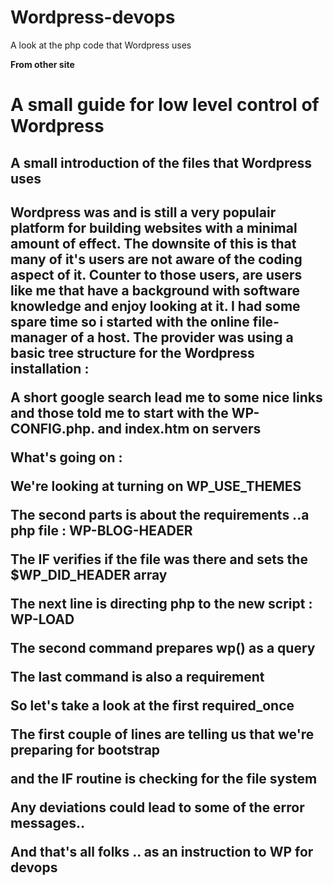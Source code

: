 # Wordpress-devops
A look at the php code that Wordpress uses

<strong>From other site </strong>

<h1>A small guide for low level control of Wordpress</h1>

<h2>A small introduction of the files that Wordpress uses<h2>

Wordpress was and is still a very populair platform for building websites with a minimal amount of effect.
The downsite of this is that many of it's users are not aware of the coding aspect of it. 
Counter to those users, are users like me that have a background with software knowledge and enjoy looking at it.
I had some spare time so i started with the online file-manager of a host.
The provider was using a basic tree structure for the Wordpress installation :

A short google search lead me to some nice links and those told me to start with the WP-CONFIG.php. and index.htm on servers

What's going on :

We're looking at turning on WP_USE_THEMES

The second parts is about the requirements ..a php file : WP-BLOG-HEADER

The IF verifies if the file was there and sets the $WP_DID_HEADER array

The next line is directing php to the new script : WP-LOAD

The second command prepares wp() as a query

The last command is also a requirement

So let's take a look at the first required_once

The first couple of lines are telling us that we're preparing for bootstrap

and the IF routine is checking for the file system

Any deviations could lead to some of the error messages..

And that's all folks .. as an instruction to WP for devops
